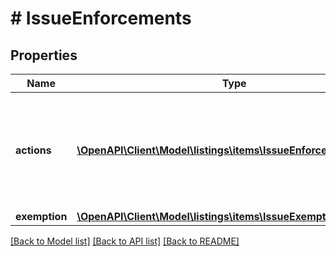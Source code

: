 # # IssueEnforcements

## Properties

Name | Type | Description | Notes
------------ | ------------- | ------------- | -------------
**actions** | [**\OpenAPI\Client\Model\listings\items\IssueEnforcementAction[]**](IssueEnforcementAction.md) | List of enforcement actions taken by Amazon that affect the publishing or status of a listing. |
**exemption** | [**\OpenAPI\Client\Model\listings\items\IssueExemption**](IssueExemption.md) |  |

[[Back to Model list]](../../README.md#models) [[Back to API list]](../../README.md#endpoints) [[Back to README]](../../README.md)
